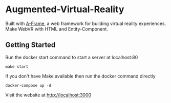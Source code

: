 # Augmented-Virtual-Reality

Built with [A-Frame](https://aframe.io), a web framework for building virtual reality experiences. Make WebVR with HTML and Entity-Component. 



## Getting Started

Run the docker start command to start a server at localhost:80
```
make start
```

If you don't have Make available then run the docker command directly
```
docker-compose up -d
```

Visit the website at [http://localhost:3000](http://localhost:3000)
